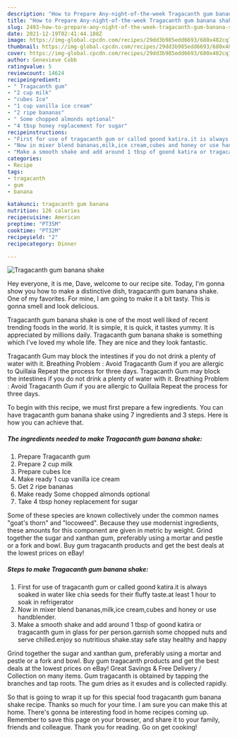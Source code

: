 ```yaml
---
description: "How to Prepare Any-night-of-the-week Tragacanth gum banana shake"
title: "How to Prepare Any-night-of-the-week Tragacanth gum banana shake"
slug: 2493-how-to-prepare-any-night-of-the-week-tragacanth-gum-banana-shake
date: 2021-12-19T02:41:44.188Z
image: https://img-global.cpcdn.com/recipes/29dd3b985edd6693/680x482cq70/tragacanth-gum-banana-shake-recipe-main-photo.jpg
thumbnail: https://img-global.cpcdn.com/recipes/29dd3b985edd6693/680x482cq70/tragacanth-gum-banana-shake-recipe-main-photo.jpg
cover: https://img-global.cpcdn.com/recipes/29dd3b985edd6693/680x482cq70/tragacanth-gum-banana-shake-recipe-main-photo.jpg
author: Genevieve Cobb
ratingvalue: 5
reviewcount: 14624
recipeingredient:
- " Tragacanth gum"
- "2 cup milk"
- "cubes Ice"
- "1 cup vanilla ice cream"
- "2 ripe bananas"
- " Some chopped almonds optional"
- "4 tbsp honey replacement for sugar"
recipeinstructions:
- "First for use of tragacanth gum or called goond katira.it is always soaked in water like chia seeds for their fluffy taste.at least 1 hour to soak in refrigerator"
- "Now in mixer blend bananas,milk,ice cream,cubes and honey or use handblender."
- "Make a smooth shake and add around 1 tbsp of goond katira or tragacanth gum in glass for per person.garnish some chopped nuts and serve chilled.enjoy so nutritious shake.stay safe stay healthy and happy"
categories:
- Recipe
tags:
- tragacanth
- gum
- banana

katakunci: tragacanth gum banana 
nutrition: 126 calories
recipecuisine: American
preptime: "PT35M"
cooktime: "PT32M"
recipeyield: "2"
recipecategory: Dinner

---
```



![Tragacanth gum banana shake](https://img-global.cpcdn.com/recipes/29dd3b985edd6693/680x482cq70/tragacanth-gum-banana-shake-recipe-main-photo.jpg)

Hey everyone, it is me, Dave, welcome to our recipe site. Today, I'm gonna show you how to make a distinctive dish, tragacanth gum banana shake. One of my favorites. For mine, I am going to make it a bit tasty. This is gonna smell and look delicious.

Tragacanth gum banana shake is one of the most well liked of recent trending foods in the world. It is simple, it is quick, it tastes yummy. It is appreciated by millions daily. Tragacanth gum banana shake is something which I've loved my whole life. They are nice and they look fantastic.

Tragacanth Gum may block the intestines if you do not drink a plenty of water with it. Breathing Problem : Avoid Tragacanth Gum if you are allergic to Quillaia Repeat the process for three days. Tragacanth Gum may block the intestines if you do not drink a plenty of water with it. Breathing Problem : Avoid Tragacanth Gum if you are allergic to Quillaia Repeat the process for three days.


To begin with this recipe, we must first prepare a few ingredients. You can have tragacanth gum banana shake using 7 ingredients and 3 steps. Here is how you can achieve that.

<!--inarticleads1-->

##### The ingredients needed to make Tragacanth gum banana shake:

1. Prepare  Tragacanth gum
1. Prepare 2 cup milk
1. Prepare cubes Ice
1. Make ready 1 cup vanilla ice cream
1. Get 2 ripe bananas
1. Make ready  Some chopped almonds optional
1. Take 4 tbsp honey replacement for sugar


Some of these species are known collectively under the common names "goat&#39;s thorn" and "locoweed". Because they use modernist ingredients, these amounts for this component are given in metric by weight. Grind together the sugar and xanthan gum, preferably using a mortar and pestle or a fork and bowl. Buy gum tragacanth products and get the best deals at the lowest prices on eBay! 

<!--inarticleads2-->

##### Steps to make Tragacanth gum banana shake:

1. First for use of tragacanth gum or called goond katira.it is always soaked in water like chia seeds for their fluffy taste.at least 1 hour to soak in refrigerator
1. Now in mixer blend bananas,milk,ice cream,cubes and honey or use handblender.
1. Make a smooth shake and add around 1 tbsp of goond katira or tragacanth gum in glass for per person.garnish some chopped nuts and serve chilled.enjoy so nutritious shake.stay safe stay healthy and happy


Grind together the sugar and xanthan gum, preferably using a mortar and pestle or a fork and bowl. Buy gum tragacanth products and get the best deals at the lowest prices on eBay! Great Savings &amp; Free Delivery / Collection on many items. Gum tragacanth is obtained by tapping the branches and tap roots. The gum dries as it exudes and is collected rapidly. 

So that is going to wrap it up for this special food tragacanth gum banana shake recipe. Thanks so much for your time. I am sure you can make this at home. There's gonna be interesting food in home recipes coming up. Remember to save this page on your browser, and share it to your family, friends and colleague. Thank you for reading. Go on get cooking!
